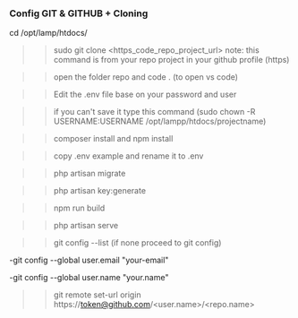 ### Config GIT & GITHUB + Cloning

cd /opt/lamp/htdocs/

>>sudo git clone <https_code_repo_project_url> note: this command is from your repo project in your github profile (https)

>> open the folder repo and code . (to open vs code)

>>Edit the .env file base on your password and user 

>>if you can't save it type this command (sudo chown -R USERNAME:USERNAME /opt/lampp/htdocs/projectname)

>>composer install and npm install

>>copy .env example and rename it to .env

>>php artisan migrate

>>php artisan key:generate

>>npm run build

>>php artisan serve

>>git config --list (if none proceed to git config)

-git config --global user.email "your-email"

-git config --global user.name "your.name"

>>git remote set-url origin https://token@github.com/<user.name>/<repo.name>
